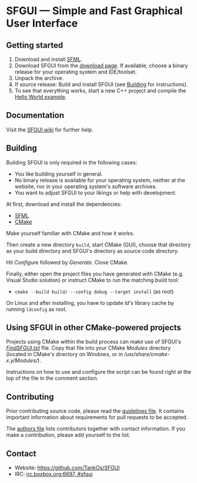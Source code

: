 # SFGUI — Simple and Fast Graphical User Interface

## Getting started

  1. Download and install [SFML](https://www.sfml-dev.org/).
  2. Download SFGUI from the
     [download page](https://github.com/TankOs/SFGUI/releases). If available,
     choose a binary release for your operating system and IDE/toolset.
  3. Unpack the archive.
  4. If source release: Build and install SFGUI (see [Building](#building) for
     instructions).
  5. To see that everything works, start a new C++ project and compile the
     [Hello World example](https://github.com/TankOs/SFGUI/blob/master/examples/HelloWorld.cpp).

## Documentation

Visit the [SFGUI wiki](https://github.com/TankOs/SFGUI/wiki) for further help.

## Building

Building SFGUI is only required in the following cases:

  * You like building yourself in general.
  * No binary release is available for your operating system, neither at the
    website, nor in your operating system's software archives.
  * You want to adjust SFGUI to your likings or help with development.

At first, download and install the dependencies:

  * [SFML](https://www.sfml-dev.org/)
  * [CMake](https://cmake.org/)

Make yourself familiar with CMake and how it works.

Then create a new directory `build`, start CMake (GUI), choose that directory
as your build directory and SFGUI's directory as source code directory.

Hit _Configure_ followed by _Generate_. Close CMake.

Finally, either open the project files you have generated with CMake (e.g.
Visual Studio solution) or instruct CMake to run the matching build tool:

  * `cmake --build build/ --config debug --target install` (as root)

On Linux and after installing, you have to update _ld's_ library cache by
running `ldconfig` as root.

## Using SFGUI in other CMake-powered projects

Projects using CMake within the build process can make use of SFGUI's
[_FindSFGUI.txt_](https://github.com/TankOs/SFGUI/blob/master/cmake/Modules/FindSFGUI.cmake)
file. Copy that file into your CMake _Modules_ directory (located in CMake's
directory on Windows, or in _/usr/share/cmake-x.y/Modules/_).

Instructions on how to use and configure the script can be found right at the
top of the file in the comment section.

## Contributing

Prior contributing source code, please read the [guidelines
file](https://github.com/TankOs/SFGUI/blob/master/doc/GUIDELINES.md). It
contains important information about requirements for pull requests to be
accepted.

The [authors file](https://github.com/TankOs/SFGUI/blob/master/AUTHORS.md)
lists contributors together with contact information. If you make a
contribution, please add yourself to the list.

## Contact

  * Website: https://github.com/TankOs/SFGUI
  * IRC: [irc.boxbox.org:6697, #sfgui](irc://irc.sfml-dev.org:6697/#sfgui)
